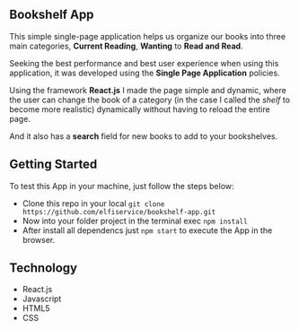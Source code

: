 ## Bookshelf App
This simple single-page application helps us organize our books into three main categories, **Current Reading**, **Wanting** to **Read and Read**.

Seeking the best performance and best user experience when using this application, it was developed using the **Single Page Application** policies.

Using the framework **React.js** I made the page simple and dynamic, where the user can change the book of a category (in the case I called the *shelf* to become more realistic) dynamically without having to reload the entire page.

And it also has a **search** field for new books to add to your bookshelves.

## Getting Started
To test this App in your machine, just follow the steps below:
- Clone this repo in your local `git clone https://github.com/elfiservice/bookshelf-app.git`
- Now into your folder project in the terminal exec `npm install`
- After install all dependencs just `npm start` to execute the App in the browser.

## Technology
- React.js
- Javascript
- HTML5
- CSS